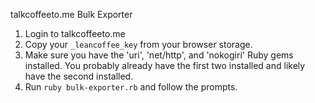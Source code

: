 talkcoffeeto.me Bulk Exporter

1. Login to talkcoffeeto.me
2. Copy your `_leancoffee_key` from your browser storage.
3. Make sure you have the 'uri', 'net/http', and 'nokogiri' Ruby gems installed. You probably already have the first two installed and likely have the second installed.
3. Run `ruby bulk-exporter.rb` and follow the prompts.
